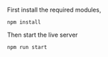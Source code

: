 First install the required modules,
```
npm install
```

Then start the live server
```
npm run start
```
